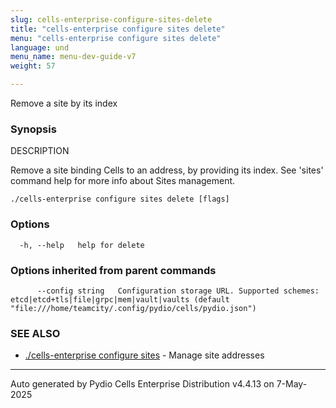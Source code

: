 ```yaml
---
slug: cells-enterprise-configure-sites-delete
title: "cells-enterprise configure sites delete"
menu: "cells-enterprise configure sites delete"
language: und
menu_name: menu-dev-guide-v7
weight: 57

---
```

Remove a site by its index

### Synopsis


DESCRIPTION

  Remove a site binding Cells to an address, by providing its index.
  See 'sites' command help for more info about Sites management.


```
./cells-enterprise configure sites delete [flags]
```

### Options

```
  -h, --help   help for delete
```

### Options inherited from parent commands

```
      --config string   Configuration storage URL. Supported schemes: etcd|etcd+tls|file|grpc|mem|vault|vaults (default "file:///home/teamcity/.config/pydio/cells/pydio.json")
```

### SEE ALSO

* [./cells-enterprise configure sites](../cells-enterprise-configure-sites)	 - Manage site addresses

---
Auto generated by Pydio Cells Enterprise Distribution v4.4.13 on 7-May-2025
